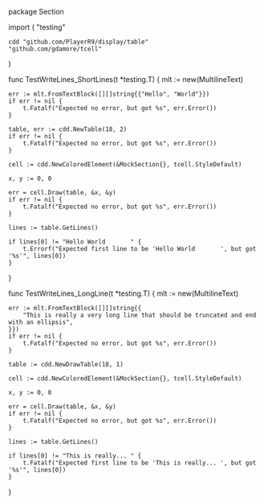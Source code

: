package Section

import (
	"testing"

	cdd "github.com/PlayerR9/display/table"
	"github.com/gdamore/tcell"
)

func TestWriteLines_ShortLines(t *testing.T) {
	mlt := new(MultilineText)

	err := mlt.FromTextBlock([][]string{{"Hello", "World"}})
	if err != nil {
		t.Fatalf("Expected no error, but got %s", err.Error())
	}

	table, err := cdd.NewTable(18, 2)
	if err != nil {
		t.Fatalf("Expected no error, but got %s", err.Error())
	}

	cell := cdd.NewColoredElement(&MockSection{}, tcell.StyleDefault)

	x, y := 0, 0

	err = cell.Draw(table, &x, &y)
	if err != nil {
		t.Fatalf("Expected no error, but got %s", err.Error())
	}

	lines := table.GetLines()

	if lines[0] != "Hello World       " {
		t.Errorf("Expected first line to be 'Hello World       ', but got '%s'", lines[0])
	}
}

func TestWriteLines_LongLine(t *testing.T) {
	mlt := new(MultilineText)

	err := mlt.FromTextBlock([][]string{{
		"This is really a very long line that should be truncated and end with an ellipsis",
	}})
	if err != nil {
		t.Fatalf("Expected no error, but got %s", err.Error())
	}

	table := cdd.NewDrawTable(18, 1)

	cell := cdd.NewColoredElement(&MockSection{}, tcell.StyleDefault)

	x, y := 0, 0

	err = cell.Draw(table, &x, &y)
	if err != nil {
		t.Fatalf("Expected no error, but got %s", err.Error())
	}

	lines := table.GetLines()

	if lines[0] != "This is really... " {
		t.Fatalf("Expected first line to be 'This is really... ', but got '%s'", lines[0])
	}
}
